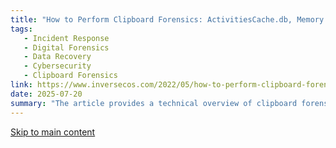 ```yaml
---
title: "How to Perform Clipboard Forensics: ActivitiesCache.db, Memory Forensics and Clipboard History"
tags:
   - Incident Response
   - Digital Forensics
   - Data Recovery
   - Cybersecurity
   - Clipboard Forensics
link: https://www.inversecos.com/2022/05/how-to-perform-clipboard-forensics.html
date: 2025-07-20
summary: "The article provides a technical overview of clipboard forensics, detailing methods for analyzing clipboard data as a potential source of digital evidence. Key insights include how to monitor clipboard activities, recover deleted clipboard entries, and leverage forensic tools for Windows and macOS. The implications for cybersecurity are significant, particularly in incident response and malware investigations, as clipboard manipulation can indicate unauthorized data exfiltration or phishing attempts. Understanding clipboard forensics can enhance threat detection and improve data breach investigations."
---
```


[Skip to main content](https://www.inversecos.com/2022/05/how-to-perform-clipboard-forensics.html#main)
